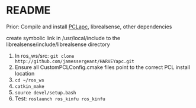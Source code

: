 # README #

Prior: Compile and install [PCLapc](http://github.com/jamessergeant/PCLapc.git), librealsense, other dependencies

create symbolic link in /usr/local/include to the librealsense/include/librealsense directory

1. In ros_ws/src: `git clone http://github.com/jamessergeant/HARVEYapc.git`
2. Ensure all CustomPCLConfig.cmake files point to the correct PCL install location
2. `cd ~/ros_ws`
3. `catkin_make`
4. `source devel/setup.bash`
5. Test: `roslaunch ros_kinfu ros_kinfu`
